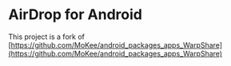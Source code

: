 # AirDrop for Android

This project is a fork of [https://github.com/MoKee/android_packages_apps_WarpShare](https://github.com/MoKee/android_packages_apps_WarpShare)